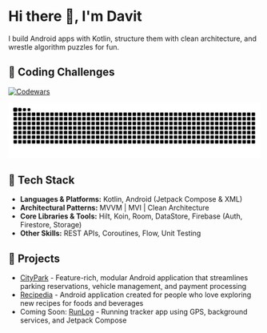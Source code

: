 # Hi there 👋, I'm Davit

I build Android apps with Kotlin, structure them with clean architecture, and wrestle algorithm puzzles for fun.

## 🧠 Coding Challenges
[![Codewars](https://www.codewars.com/users/davidbera/badges/large)](https://www.codewars.com/users/davidbera)

![GitHub Contribution Snake](https://raw.githubusercontent.com/davidbera1/snk/manual-run-output/only-svg/github-contribution-grid-snake.svg)

## 📱 Tech Stack
- **Languages & Platforms:** Kotlin, Android (Jetpack Compose & XML)  
- **Architectural Patterns:** MVVM | MVI | Clean Architecture  
- **Core Libraries & Tools:** Hilt, Koin, Room, DataStore, Firebase (Auth, Firestore, Storage)  
- **Other Skills:** REST APIs, Coroutines, Flow, Unit Testing

## 🚀 Projects
- [CityPark](https://github.com/nikolozgabashvili/CityPark) - Feature-rich, modular Android application that streamlines parking reservations, vehicle management, and payment processing
- [Recipedia](https://github.com/davidbera1/TBC-IT-Academy/tree/midterm_project) - Android application created for people who love exploring new recipes for foods and beverages
- Coming Soon: [RunLog](https://github.com/davidbera1/RunLog/) - Running tracker app using GPS, background services, and Jetpack Compose
